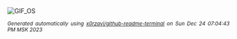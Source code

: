 <div align="justify">
<picture>
    <source media="(prefers-color-scheme: dark)" srcset="https://i.ibb.co/4JSC1dr/output-gif.gif">
    <source media="(prefers-color-scheme: light)" srcset="https://i.ibb.co/4JSC1dr/output-gif.gif">
    <img alt="GIF_OS" src="https://i.ibb.co/4JSC1dr/output-gif.gif">
</picture>

<sub><i>Generated automatically using [x0rzavi/github-readme-terminal](https://github.com/x0rzavi/github-readme-terminal) on Sun Dec 24 07:04:43 PM MSK 2023</i></sub>

</div>

<!-- Image deletion URL: https://ibb.co/25MRZN4/0ca5fefcdb141a083adeb47fc2e6e870 -->